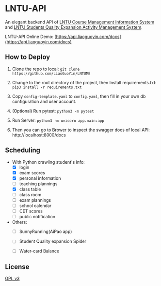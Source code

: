 # LNTU-API

An elegant backend API of [LNTU Course Management Information System](http://202.199.224.119:8080/eams/loginExt.action) and [LNTU Students Quality Expansion Activity Management System](http://202.199.224.119:8080/eams/loginExt.action).



LNTU-API Online Demo: [https://api.liaoguoyin.com/docs](https://api.liaoguoyin.com/docs)



## How to Deploy

1. Clone the repo to local: `git clone https://github.com/LiaoGuoYin/LNTUME`

2. Change to the root directory of the project, then Install requirements.txt: `pip3 install -r requirements.txt`

3. Copy `config-template.yaml` to `config.yaml`, then fill in your own db configuration and user account.

4. (Optional) Run pytest: `python3 -m pytest`

5. Run Server: `python3 -m uvicorn app.main:app`

6. Then you can go to Brower to inspect the swagger docs of local API: http://localhost:8000/docs

   


## Scheduling
- With Python crawling student's info:
    - [x] login
    - [x] exam scores
    - [x] personal information
    - [ ] teaching plannings
    - [x] class table
    - [ ] class room
    - [ ] exam plannings
    - [ ] school calendar
    - [ ] CET scores
    - [ ] public notification

- Others:
    - [ ] SunnyRunning(AiPao app)
    
    - [ ] Student Quality expansion Spider
    
    - [ ] Water-card Balance
    
      
    
## License

[GPL v3](LINCENSE)
